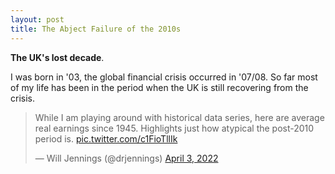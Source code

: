 ```yaml
---
layout: post
title: The Abject Failure of the 2010s
---
```

**The UK's lost decade**.

I was born in '03, the global financial crisis occurred in '07/08. So far most of my life has been in the period when the UK is still recovering from the crisis.

<blockquote class="twitter-tweet"><p lang="en" dir="ltr">While I am playing around with historical data series, here are average real earnings since 1945. Highlights just how atypical the post-2010 period is. <a href="https://t.co/c1FioTllIk">pic.twitter.com/c1FioTllIk</a></p>&mdash; Will Jennings (@drjennings) <a href="https://twitter.com/drjennings/status/1510714049046196229?ref_src=twsrc%5Etfw">April 3, 2022</a></blockquote> <script async src="https://platform.twitter.com/widgets.js" charset="utf-8"></script> 
